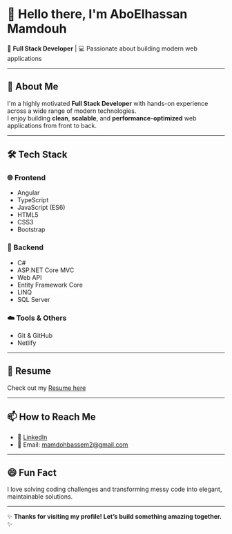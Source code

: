 # 👋 Hello there, I'm AboElhassan Mamdouh

🚀 **Full Stack Developer** | 💻 Passionate about building modern web applications

---

## 🧠 About Me  
I'm a highly motivated **Full Stack Developer** with hands-on experience across a wide range of modern technologies.  
I enjoy building **clean**, **scalable**, and **performance-optimized** web applications from front to back.

---

## 🛠️ Tech Stack

### 🌐 Frontend  
- Angular  
- TypeScript  
- JavaScript (ES6)  
- HTML5  
- CSS3  
- Bootstrap  

### 🔧 Backend  
- C#  
- ASP.NET Core MVC  
- Web API  
- Entity Framework Core  
- LINQ  
- SQL Server  

### ☁️ Tools & Others  
- Git & GitHub  
- Netlify  

---

## 📄 Resume 
Check out my [Resume here](https://drive.google.com/file/d/1XFSNcE4SabxRVx_WKcc95MT-FSQFKdG3/view?usp=sharing) 

---

## 📫 How to Reach Me

- 💼 [LinkedIn](https://www.linkedin.com/in/abo-elhassanmamdoh/)  
- 📧 Email: mamdohbassem2@gmail.com  


---

## 😄 Fun Fact  
I love solving coding challenges and transforming messy code into elegant, maintainable solutions.

---

✨ **Thanks for visiting my profile! Let’s build something amazing together.** ✨
